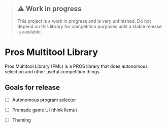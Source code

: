 > ## ⚠️ Work in progress
> This project is a work in progress and is very unfinished. Do not depend on this library for competition purposes until a stable release is available.

# Pros Multitool Library
Pros Multitool Library (PML) is a PROS library that does autonomous selection and other useful competition things.

## Goals for release
- [ ] Autonomous program selector
- [ ] Premade game UI (think llemu)
- [ ] Theming

